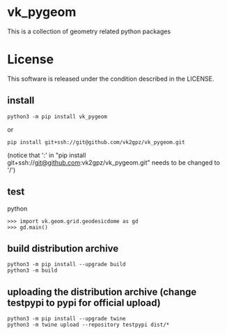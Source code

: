 # vk_pygeom
This is a collection of geometry related python packages

# License
This software is released under the condition described in the LICENSE.

## install
```
python3 -m pip install vk_pygeom
```
or
```
pip install git+ssh://git@github.com/vk2gpz/vk_pygeom.git
```
(notice that ':' in "pip install git+ssh://git@github.com:vk2gpz/vk_pygeom.git" needs to be changed to '/')


## test
python
```
>>> import vk.geom.grid.geodesicdome as gd
>>> gd.main()
```

## build distribution archive
```
python3 -m pip install --upgrade build
python3 -m build
```

## uploading the distribution archive (change testpypi to pypi for official upload)
```
python3 -m pip install --upgrade twine
python3 -m twine upload --repository testpypi dist/*
```